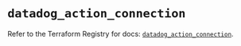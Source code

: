 # `datadog_action_connection`

Refer to the Terraform Registry for docs: [`datadog_action_connection`](https://registry.terraform.io/providers/datadog/datadog/3.76.0/docs/resources/action_connection).

